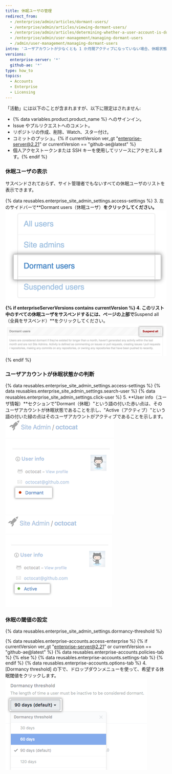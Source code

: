 ```yaml
---
title: 休眠ユーザの管理
redirect_from:
  - /enterprise/admin/articles/dormant-users/
  - /enterprise/admin/articles/viewing-dormant-users/
  - /enterprise/admin/articles/determining-whether-a-user-account-is-dormant/
  - /enterprise/admin/user-management/managing-dormant-users
  - /admin/user-management/managing-dormant-users
intro: 'ユーザアカウントが少なくとも 1 か月間アクティブになっていない場合、休眠状態であると見なされます。{% if enterpriseServerVersions contains currentVersion %} 休眠ユーザを一時停止してユーザライセンスを解放することができます。{% endif %}'
versions:
  enterprise-server: '*'
  github-ae: '*'
type: how_to
topics:
  - Accounts
  - Enterprise
  - Licensing
---
```

「活動」には以下のことが含まれますが、以下に限定はされません:
- {% data variables.product.product_name %} へのサインイン。
- Issue やプルリクエストへのコメント。
- リポジトリの作成、削除、Watch、スター付け。
- コミットのプッシュ。{% if currentVersion ver_gt "enterprise-server@2.21" or currentVersion == "github-ae@latest" %}
- 個人アクセストークンまたは SSH キーを使用してリソースにアクセスします。{% endif %}

### 休眠ユーザの表示

サスペンドされておらず、サイト管理者でもないすべての休眠ユーザのリストを表示できます。

{% data reusables.enterprise_site_admin_settings.access-settings %}
3. 左のサイドバーで**Dormant users（休眠ユーザ）**をクリックしてください。 ![Dormant users tab](/assets/images/enterprise/site-admin-settings/dormant-users-tab.png){% if enterpriseServerVersions contains currentVersion %}
4. このリスト中のすべての休眠ユーザをサスペンドするには、ページの上部で**Suspend all（全員をサスペンド）**をクリックしてください。 ![Suspend all button](/assets/images/enterprise/site-admin-settings/suspend-all.png){% endif %}

### ユーザアカウントが休眠状態かの判断

{% data reusables.enterprise_site_admin_settings.access-settings %}
{% data reusables.enterprise_site_admin_settings.search-user %}
{% data reusables.enterprise_site_admin_settings.click-user %}
5. **User info（ユーザ情報）**セクションで"Dormant（休眠）"という語の付いた赤い点は、そのユーザアカウントが休眠状態であることを示し、"Active（アクティブ）"という語の付いた緑の点はそのユーザアカウントがアクティブであることを示します。 ![休眠ユーザアカウント](/assets/images/enterprise/stafftools/dormant-user.png) ![アクティブなユーザアカウント](/assets/images/enterprise/stafftools/active-user.png)

### 休眠の閾値の設定

{% data reusables.enterprise_site_admin_settings.dormancy-threshold %}

{% data reusables.enterprise-accounts.access-enterprise %}
{% if currentVersion ver_gt "enterprise-server@2.21" or currentVersion == "github-ae@latest" %}
{% data reusables.enterprise-accounts.policies-tab %}
{% else %}
{% data reusables.enterprise-accounts.settings-tab %}
{% endif %}
{% data reusables.enterprise-accounts.options-tab %}
4. [Dormancy threshold] の下で、ドロップダウンメニューを使って、希望する休眠閾値をクリックします。 ![休眠の閾値のドロップダウンメニュー](/assets/images/enterprise/site-admin-settings/dormancy-threshold-menu.png)
